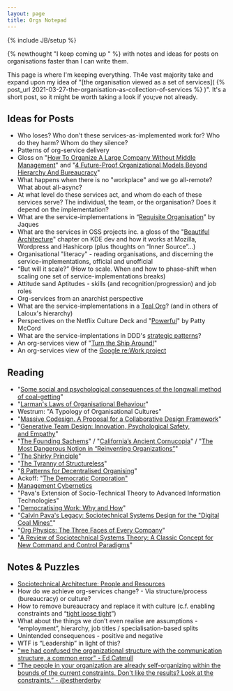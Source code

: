```yaml
---
layout: page
title: Orgs Notepad
---
```

{% include JB/setup %}

{% newthought "I keep coming up " %} with notes and ideas for posts on organisations faster than I can write them. 

This page is where I'm keeping everything.  Th4e vast majority take and expand upon my idea of "[the organisation viewed as a set of services]( {% post_url 2021-03-27-the-organisation-as-collection-of-services %} )". It's a short post, so it might be worth taking a look if you;ve not already.

## Ideas for Posts
* Who loses? Who don't these services-as-implemented work for? Who do they harm? Whom do they silence?
* Patterns of org-service delivery
* Gloss on "[How To Organize A Large Company Without Middle Management](https://corporate-rebels.com/how-to-organize-a-large-organization-without-middle-management/)" and "[4 Future-Proof Organizational Models Beyond Hierarchy And Bureaucracy](https://corporate-rebels.com/4-future-proof-organizational-models-beyond-hierarchy-and-bureaucracy/)"
* What happens when there is no "workplace" and we go all-remote? What about all-async?
* At what level do these services act, and whom do each of these services serve? The individual, the team, or the organisation? Does it depend on the implementation?
* What are the service-implementations in “[Requisite Organisation](https://www.goodreads.com/book/show/1878750.Requisite_Organization)” by Jaques
* What are the services in OSS projects inc. a gloss of the "[Beautiful Architecture](https://www.goodreads.com/book/show/5962507-beautiful-architecture)" chapter on KDE dev and how it works at Mozilla, Wordpress and  Hashicorp (plus thoughts on “Inner Source”...)
* Organisational "literacy" - reading organisations, and discerning the service-implementations, official and unofficial
* “But will it scale?” (How to scale. When and how to phase-shift when scaling one set of service-implementations breaks)
* Attitude sand Aptitudes - skills (and recognition/progression) and job roles
* Org-services from an anarchist perspective
* What are the service-implementations in a [Teal Org](https://en.wikipedia.org/wiki/Teal_organisation)? (and in others of Laloux's hierarchy)
* Perspectives on the Netflix Culture Deck and "[Powerful](https://www.goodreads.com/book/show/36417234-powerful)" by Patty McCord
* What are the service-implentations in DDD's [strategic patterns](https://en.wikipedia.org/wiki/Domain-driven_design#Strategic_domain-driven_design)?
* An org-services view of "[Turn the Ship Around!](https://www.goodreads.com/book/show/16158601-turn-the-ship-around)"
* An org-services view of the [Google re:Work project](https://rework.withgoogle.com/guides/managers-identify-what-makes-a-great-manager/steps/learn-about-googles-manager-research/)

## Reading
* "[Some social and psychological consequences of the longwall method of coal-getting](https://journals.sagepub.com/doi/10.1177/001872675100400101)"
* "[Larman's Laws of Organisational Behaviour](https://www.craiglarman.com/wiki/index.php?title=Larman%2527s_Laws_of_Organizational_Behavior)"
* Westrum: "A Typology of Organisational Cultures"
* "[Massive Codesign. A Proposal for a Collaborative Design Framework](https://ojs.francoangeli.it/_omp/index.php/oa/catalog/book/303)"
* "[Generative Team Design: Innovation, Psychological Safety, and Empathy](https://medium.com/nature-of-work/generative-team-design-f4ac706385d9)"
* "[The Founding Sachems](https://www.nytimes.com/2005/07/04/opinion/the-founding-sachems.html)" / "[California’s Ancient Cornucopia](https://www.westonaprice.org/health-topics/notes-from-yesteryear/californias-ancient-cornucopia/)" / "[The Most Dangerous Notion in “Reinventing Organizations”](https://medium.com/@jessicajprentice/the-most-dangerous-notion-in-reinventing-organizations-9032930295e2)"
* "[The Shirky Principle](http://kk.org/thetechnium/the-shirky-prin/)"
* "[The Tyranny of Structureless](http://www.jofreeman.com/joreen/tyranny.htm)"
* "[8 Patterns for Decentralised Organising](https://standupdev.com/wiki/doku.php?id=patterns_for_decentralised_organising)"
* Ackoff: "[The Democratic Corporation"](https://deming.org/the-democratic-corporation/)
* [Management Cybernetics](https://en.m.wikipedia.org/wiki/Management_cybernetics)
* "Pava's Extension of Socio-Technical Theory to Advanced Information Technologies"
* "[Democratising Work: Why and How](https://newunionism.wordpress.com/2011/06/16/democratizing-work-the-why-and-the-how/)"
* "[Calvin Pava's Legacy: Sociotechnical Systems Design for the "Digital Coal Mines"](https://www.researchgate.net/publication/319472658_Calvin_Pava%27s_Legacy_Sociotechnical_Systems_Design_for_the_Digital_Coal_Mines)"
* "[Org Physics: The Three Faces of Every Company](https://medium.com/@NielsPflaeging/org-physics-the-3-faces-of-every-company-df16025f65f8)"
* "[A Review of Sociotechnical Systems Theory: A Classic Concept for New Command and Control Paradigms](https://www.researchgate.net/publication/240239070_A_Review_of_Sociotechnical_Systems_Theory_A_Classic_Concept_for_New_Command_and_Control_Paradigms)"

## Notes & Puzzles 
* [Sociotechnical Architecture: People and Resources](https://github.com/matthewskelton/sociotechnical-architecture)
* How do we achieve org-services change? - Via structure/process (bureaucracy) or culture? 
* How to remove bureaucracy and replace it with culture (c.f. enabling constraints and “[tight loose tight](https://markcolgate.com/2018/09/05/the-power-of-tight-loose-tight/)”)
* What about the things we don’t even realise are assumptions - “employment”, hierarchy, job titles / specialisation-based splits
* Unintended consequences - positive and negative
* WTF is “Leadership” in light of this?
* ["we had confused the organizational structure with the communication structure, a common error" - Ed Catmull](https://twitter.com/TotherAlistair/status/1208164723038003201)
* [“The people in your organization are already self-organizing within the bounds of the current constraints. Don't like the results? Look at the constraints.”  - @estherderby](https://twitter.com/docondev/status/1200419392808456192)



